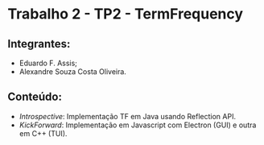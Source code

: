 # Trabalho 2 - TP2 - TermFrequency

## Integrantes:
  - Eduardo F. Assis;
  - Alexandre Souza Costa Oliveira.

## Conteúdo:
  * _Introspective_: Implementação TF em Java usando Reflection API.
  * _KickForward_: Implementação em Javascript com Electron (GUI) e outra
  em C++ (TUI).
